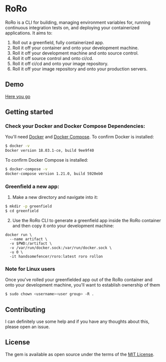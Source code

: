 # RoRo

RoRo is a CLI for building, managing environment variables for, running continuous integration tests on, and deploying your containerized applications. It aims to:

1. Roll out a greenfield, fully containerized app. 
2. Roll it off your container and onto your development machine. 
3. Roll it off your development machine and onto source control.
4. Roll it off source control and onto ci/cd.
5. Roll it off ci/cd and onto your image repository.
6. Roll it off your image repository and onto your production servers.

## Demo

[Here you go](https://nrlng-com.s3.amazonaws.com/roro_promo.mov)

## Getting started

### Check your Docker and Docker Compose Dependencies: 

You'll need [Docker](https://docs.docker.com/install/) and [Docker Compose](https://docs.docker.com/compose/install/). To confirm Docker is installed:

```bash
$ docker -v
Docker version 18.03.1-ce, build 9ee9f40
```

To confirm Docker Compose is installed:

```bash
$ docker-compose -v
docker-compose version 1.21.0, build 5920eb0
```

### Greenfield a new app:

1. Make a new directory and navigate into it:

```bash
$ mkdir -p greenfield
$ cd greenfield
```

2. Use the RoRo CLI to generate a greenfield app inside the RoRo container and then copy it onto your development machine: 

```shell
docker run \
  --name artifact \
  -v $PWD:/artifact \
  -v /var/run/docker.sock:/var/run/docker.sock \
  -u 0 \
  -it handsomefencer/roro:latest roro rollon
```

### Note for Linux users
Once you've rolled your greenfielded app out of the RoRo container and onto your development machine, you'll want to establish ownership of them 

```bash
$ sudo chown <username><user group> -R .
```

## Contributing

I can definitely use some help and if you have any thoughts about this, please open an issue. 

## License
The gem is available as open source under the terms of the [MIT License](https://opensource.org/licenses/MIT).

